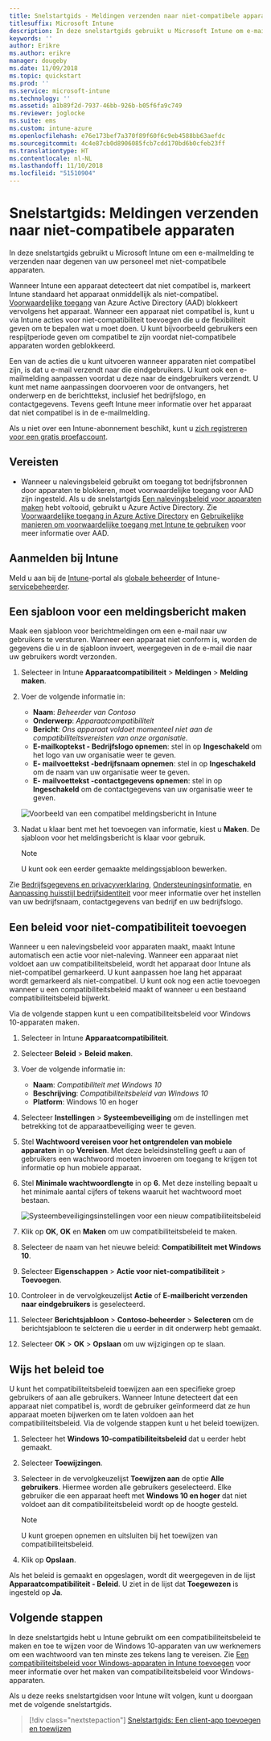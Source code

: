 ```yaml
---
title: Snelstartgids - Meldingen verzenden naar niet-compatibele apparaten
titlesuffix: Microsoft Intune
description: In deze snelstartgids gebruikt u Microsoft Intune om e-mailmeldingen te verzenden naar niet-compatibele apparaten.
keywords: ''
author: Erikre
ms.author: erikre
manager: dougeby
ms.date: 11/09/2018
ms.topic: quickstart
ms.prod: ''
ms.service: microsoft-intune
ms.technology: ''
ms.assetid: a1b89f2d-7937-46bb-926b-b05f6fa9c749
ms.reviewer: joglocke
ms.suite: ems
ms.custom: intune-azure
ms.openlocfilehash: e76e173bef7a370f89f60f6c9eb4588bb63aefdc
ms.sourcegitcommit: 4c4e87cb0d8906085fcb7cdd170bd6b0cfeb23ff
ms.translationtype: HT
ms.contentlocale: nl-NL
ms.lasthandoff: 11/10/2018
ms.locfileid: "51510904"
---
```

# <a name="quickstart-send-notifications-to-noncompliant-devices"></a>Snelstartgids: Meldingen verzenden naar niet-compatibele apparaten

In deze snelstartgids gebruikt u Microsoft Intune om een e-mailmelding te verzenden naar degenen van uw personeel met niet-compatibele apparaten.

Wanneer Intune een apparaat detecteert dat niet compatibel is, markeert Intune standaard het apparaat onmiddellijk als niet-compatibel. [Voorwaardelijke toegang](https://docs.microsoft.com/azure/active-directory/active-directory-conditional-access-azure-portal) van Azure Active Directory (AAD) blokkeert vervolgens het apparaat. Wanneer een apparaat niet compatibel is, kunt u via Intune acties voor niet-compatibiliteit toevoegen die u de flexibiliteit geven om te bepalen wat u moet doen. U kunt bijvoorbeeld gebruikers een respijtperiode geven om compatibel te zijn voordat niet-compatibele apparaten worden geblokkeerd.

Een van de acties die u kunt uitvoeren wanneer apparaten niet compatibel zijn, is dat u e-mail verzendt naar die eindgebruikers. U kunt ook een e-mailmelding aanpassen voordat u deze naar de eindgebruikers verzendt. U kunt met name aanpassingen doorvoeren voor de ontvangers, het onderwerp en de berichttekst, inclusief het bedrijfslogo, en contactgegevens. Tevens geeft Intune meer informatie over het apparaat dat niet compatibel is in de e-mailmelding.

Als u niet over een Intune-abonnement beschikt, kunt u [zich registreren voor een gratis proefaccount](free-trial-sign-up.md).

## <a name="prerequisites"></a>Vereisten
- Wanneer u nalevingsbeleid gebruikt om toegang tot bedrijfsbronnen door apparaten te blokkeren, moet voorwaardelijke toegang voor AAD zijn ingesteld. Als u de snelstartgids [Een nalevingsbeleid voor apparaten maken](quickstart-set-password-length-android.md) hebt voltooid, gebruikt u Azure Active Directory. Zie [Voorwaardelijke toegang in Azure Active Directory](https://docs.microsoft.com/azure/active-directory/active-directory-conditional-access-azure-portal) en [Gebruikelijke manieren om voorwaardelijke toegang met Intune te gebruiken](conditional-access-intune-common-ways-use.md) voor meer informatie over AAD.

## <a name="sign-in-to-intune"></a>Aanmelden bij Intune

Meld u aan bij de [Intune](https://aka.ms/intuneportal)-portal als [globale beheerder](users-add.md#types-of-administrators) of Intune-[servicebeheerder](users-add.md#types-of-administrators). 

## <a name="create-a-notification-message-template"></a>Een sjabloon voor een meldingsbericht maken

Maak een sjabloon voor berichtmeldingen om een e-mail naar uw gebruikers te versturen. Wanneer een apparaat niet conform is, worden de gegevens die u in de sjabloon invoert, weergegeven in de e-mail die naar uw gebruikers wordt verzonden.

1. Selecteer in Intune **Apparaatcompatibiliteit** > **Meldingen** > **Melding maken**. 
2. Voer de volgende informatie in:

   - **Naam**: *Beheerder van Contoso*
   - **Onderwerp**: *Apparaatcompatibiliteit*
   - **Bericht**: *Ons apparaat voldoet momenteel niet aan de compatibiliteitsvereisten van onze organisatie.*
   - **E-mailkoptekst - Bedrijfslogo opnemen**: stel in op **Ingeschakeld** om het logo van uw organisatie weer te geven.
   - **E- mailvoettekst -bedrijfsnaam opnemen**: stel in op **Ingeschakeld** om de naam van uw organisatie weer te geven.
   - **E- mailvoettekst -contactgegevens opnemen**: stel in op **Ingeschakeld** om de contactgegevens van uw organisatie weer te geven.

   ![Voorbeeld van een compatibel meldingsbericht in Intune](./media/quickstart-send-notification-01.png)

3. Nadat u klaar bent met het toevoegen van informatie, kiest u **Maken**. De sjabloon voor het meldingsbericht is klaar voor gebruik.

    > [!NOTE]
    > U kunt ook een eerder gemaakte meldingssjabloon bewerken.

Zie [Bedrijfsgegevens en privacyverklaring](company-portal-app.md#company-information-and-privacy-statement), [Ondersteuningsinformatie](company-portal-app.md#support-information), en [Aanpassing huisstijl bedrijfsidentiteit](company-portal-app.md#company-identity-branding-customization) voor meer informatie over het instellen van uw bedrijfsnaam, contactgegevens van bedrijf en uw bedrijfslogo. 

## <a name="add-a-noncompliance-policy"></a>Een beleid voor niet-compatibiliteit toevoegen

Wanneer u een nalevingsbeleid voor apparaten maakt, maakt Intune automatisch een actie voor niet-naleving. Wanneer een apparaat niet voldoet aan uw compatibiliteitsbeleid, wordt het apparaat door Intune als niet-compatibel gemarkeerd. U kunt aanpassen hoe lang het apparaat wordt gemarkeerd als niet-compatibel. U kunt ook nog een actie toevoegen wanneer u een compatibiliteitsbeleid maakt of wanneer u een bestaand compatibiliteitsbeleid bijwerkt. 

Via de volgende stappen kunt u een compatibiliteitsbeleid voor Windows 10-apparaten maken.

1. Selecteer in Intune **Apparaatcompatibiliteit**.
2. Selecteer **Beleid** > **Beleid maken**.
3. Voer de volgende informatie in:

   - **Naam**: *Compatibiliteit met Windows 10*
   - **Beschrijving**: *Compatibiliteitsbeleid van Windows 10*
   - **Platform**: Windows 10 en hoger

4. Selecteer **Instellingen** > **Systeembeveiliging** om de instellingen met betrekking tot de apparaatbeveiliging weer te geven.
5. Stel **Wachtwoord vereisen voor het ontgrendelen van mobiele apparaten** in op **Vereisen**. Met deze beleidsinstelling geeft u aan of gebruikers een wachtwoord moeten invoeren om toegang te krijgen tot informatie op hun mobiele apparaat. 
6. Stel **Minimale wachtwoordlengte** in op **6**. Met deze instelling bepaalt u het minimale aantal cijfers of tekens waaruit het wachtwoord moet bestaan.

    ![Systeembeveiligingsinstellingen voor een nieuw compatibiliteitsbeleid](./media/quickstart-send-notification-02.png) 

7. Klik op **OK**, **OK** en **Maken** om uw compatibiliteitsbeleid te maken.
8. Selecteer de naam van het nieuwe beleid: **Compatibiliteit met Windows 10**.
9. Selecteer **Eigenschappen** > **Actie voor niet-compatibiliteit** > **Toevoegen**.
10. Controleer in de vervolgkeuzelijst **Actie** of **E-mailbericht verzenden naar eindgebruikers** is geselecteerd.
11. Selecteer **Berichtsjabloon** > **Contoso-beheerder** > **Selecteren** om de berichtsjabloon te selcteren die u eerder in dit onderwerp hebt gemaakt.
12. Selecteer **OK** > **OK** > **Opslaan** om uw wijzigingen op te slaan.

## <a name="assign-the-policy"></a>Wijs het beleid toe

U kunt het compatibiliteitsbeleid toewijzen aan een specifieke groep gebruikers of aan alle gebruikers. Wanneer Intune detecteert dat een apparaat niet compatibel is, wordt de gebruiker geïnformeerd dat ze hun apparaat moeten bijwerken om te laten voldoen aan het compatibiliteitsbeleid. Via de volgende stappen kunt u het beleid toewijzen.

1. Selecteer het **Windows 10-compatibiliteitsbeleid** dat u eerder hebt gemaakt.
2. Selecteer **Toewijzingen**.
3. Selecteer in de vervolgkeuzelijst **Toewijzen aan** de optie **Alle gebruikers**. Hiermee worden alle gebruikers geselecteerd. Elke gebruiker die een apparaat heeft met **Windows 10 en hoger** dat niet voldoet aan dit compatibiliteitsbeleid wordt op de hoogte gesteld.

    > [!NOTE]
    > U kunt groepen opnemen en uitsluiten bij het toewijzen van compatibiliteitsbeleid.

4. Klik op **Opslaan**.

Als het beleid is gemaakt en opgeslagen, wordt dit weergegeven in de lijst **Apparaatcompatibiliteit - Beleid**. U ziet in de lijst dat **Toegewezen** is ingesteld op **Ja**.

## <a name="next-steps"></a>Volgende stappen

In deze snelstartgids hebt u Intune gebruikt om een compatibiliteitsbeleid te maken en toe te wijzen voor de Windows 10-apparaten van uw werknemers om een wachtwoord van ten minste zes tekens lang te vereisen. Zie [Een compatibiliteitsbeleid voor Windows-apparaten in Intune toevoegen](compliance-policy-create-windows.md) voor meer informatie over het maken van compatibiliteitsbeleid voor Windows-apparaten.

Als u deze reeks snelstartgidsen voor Intune wilt volgen, kunt u doorgaan met de volgende snelstartgids.

> [!div class="nextstepaction"]
> [Snelstartgids: Een client-app toevoegen en toewijzen](quickstart-add-assign-app.md)
